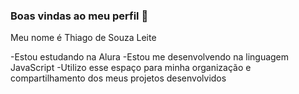 ### Boas vindas ao meu perfil 💙

Meu nome é Thiago de Souza Leite

-Estou estudando na Alura
-Estou me desenvolvendo na linguagem JavaScript
-Utilizo esse espaço para minha organização e compartilhamento dos meus projetos desenvolvidos
